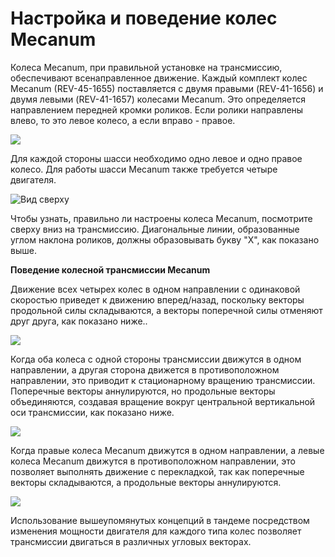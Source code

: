 # Настройка и поведение колес Mecanum

Колеса Mecanum, при правильной установке на трансмиссию, обеспечивают всенаправленное движение. Каждый комплект колес Mecanum (REV-45-1655) поставляется с двумя правыми (REV-41-1656) и двумя левыми (REV-41-1657) колесами Mecanum. Это определяется направлением передней кромки роликов. Если ролики направлены влево, то это левое колесо, а если вправо - правое.

![](https://2589213514-files.gitbook.io/\~/files/v0/b/gitbook-legacy-files/o/assets%2F-M5yw0n8IneF5-9ybLjT%2F-MEdFLXTiGafr6U3r\_25%2F-MEdOvGHyh9ZFSpewGH\_%2Fview%204.svg?alt=media\&token=af5e84d5-96f5-458a-b8f5-b73c7075eb97)

Для каждой стороны шасси необходимо одно левое и одно правое колесо. Для работы шасси Mecanum также требуется четыре двигателя.

![Вид сверху](https://2589213514-files.gitbook.io/\~/files/v0/b/gitbook-legacy-files/o/assets%2F-M5yw0n8IneF5-9ybLjT%2F-MGAlk3hA20qNrkaOKFl%2F-MGEhbw8k2D2JwY4u7qV%2FMVD\_Top%20-%20Arrows\_GB.svg?alt=media\&token=f4ef8a55-e246-4df0-8c6b-279ea88b5fa5)

Чтобы узнать, правильно ли настроены колеса Mecanum, посмотрите сверху вниз на трансмиссию. Диагональные линии, образованные углом наклона роликов, должны образовывать букву "X", как показано выше.

**Поведение колесной трансмиссии Mecanum**

Движение всех четырех колес в одном направлении с одинаковой скоростью приведет к движению вперед/назад, поскольку векторы продольной силы складываются, а векторы поперечной силы отменяют друг друга, как показано ниже..‌

![](https://2589213514-files.gitbook.io/\~/files/v0/b/gitbook-legacy-files/o/assets%2F-M5yw0n8IneF5-9ybLjT%2F-MGAlk3hA20qNrkaOKFl%2F-MGElkhKXVl-5E9PyleO%2FMVD\_Forward\_Reverse\_GB%20REDo.svg?alt=media\&token=40fe8463-8f23-4136-a639-99bf049a1577)

Когда оба колеса с одной стороны трансмиссии движутся в одном направлении, а другая сторона движется в противоположном направлении, это приводит к стационарному вращению трансмиссии. Поперечные векторы аннулируются, но продольные векторы объединяются, создавая вращение вокруг центральной вертикальной оси трансмиссии, как показано ниже.

![](https://2589213514-files.gitbook.io/\~/files/v0/b/gitbook-legacy-files/o/assets%2F-M5yw0n8IneF5-9ybLjT%2F-MGAlk3hA20qNrkaOKFl%2F-MGElp8x9TzAzBG5F\_NH%2FMVD\_Spin\_GB%20Redo.svg?alt=media\&token=6877456d-f1c9-4ec9-af3d-e1582c81abe2)

Когда правые колеса Mecanum движутся в одном направлении, а левые колеса Mecanum движутся в противоположном направлении, это позволяет выполнять движение с перекладкой, так как поперечные векторы складываются, а продольные векторы аннулируются.

![](https://2589213514-files.gitbook.io/\~/files/v0/b/gitbook-legacy-files/o/assets%2F-M5yw0n8IneF5-9ybLjT%2F-MGAlk3hA20qNrkaOKFl%2F-MGEo9JBskv1dec5kwjH%2FMVD\_Strafe\_GB%20Redo.svg?alt=media\&token=f5bd20a9-662a-4489-9791-6c3227f2ab63)

Использование вышеупомянутых концепций в тандеме посредством изменения мощности двигателя для каждого типа колес позволяет трансмиссии двигаться в различных угловых векторах.

<figure><img src="https://2589213514-files.gitbook.io/~/files/v0/b/gitbook-legacy-files/o/assets%2F-M5yw0n8IneF5-9ybLjT%2F-MGEuHO5rL_qf6RIPAes%2F-MGEy5xLE0nUJxvnvdtc%2FMVD_Vector_GB%20redo.svg?alt=media&#x26;token=d793e5b0-2c99-4929-b220-7781c66d54c2" alt=""><figcaption></figcaption></figure>
